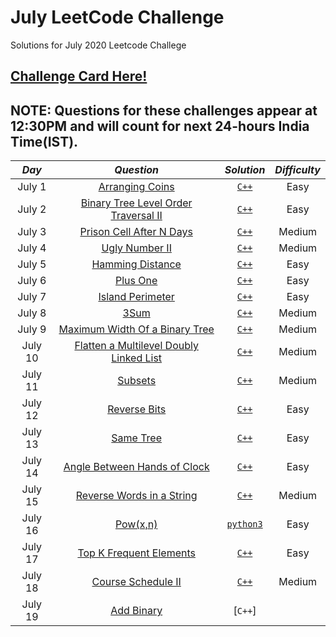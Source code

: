 # July LeetCode Challenge
Solutions for July 2020 Leetcode Challege
## [Challenge Card Here!](https://leetcode.com/explore/featured/card/july-leetcoding-challenge/)


## NOTE: Questions for these challenges appear at 12:30PM and will count for next 24-hours India Time(IST).

| *Day* | *Question* | *Solution* |*Difficulty*|
| :-----:| :-----: | :------:|:-------:|
| July 1 | [Arranging Coins](https://leetcode.com/explore/challenge/card/july-leetcoding-challenge/544/week-1-july-1st-july-7th/3377/) | [`C++`](https://github.com/kameshkotwani/july-leetcode/blob/master/arranging-coins.cpp)|Easy|
| July 2| [Binary Tree Level Order Traversal II](https://leetcode.com/explore/challenge/card/july-leetcoding-challenge/544/week-1-july-1st-july-7th/3378/) | [`C++`](https://github.com/kameshkotwani/july-leetcode/blob/master/binary-tree-level-order-traversal-II.cpp) | Easy|
|July 3 | [Prison Cell After N Days](https://leetcode.com/explore/challenge/card/july-leetcoding-challenge/544/week-1-july-1st-july-7th/3379/) | [`C++`](https://github.com/kameshkotwani/july-leetcode/blob/master/prison-cell-after-n-days.cpp) | Medium|
| July 4 |[Ugly Number II](https://leetcode.com/explore/featured/card/july-leetcoding-challenge/544/week-1-july-1st-july-7th/3380/) | [`C++`](https://github.com/kameshkotwani/july-leetcode/blob/master/ugly-number-ii.cpp)|Medium|
|July 5| [Hamming Distance](https://leetcode.com/explore/featured/card/july-leetcoding-challenge/544/week-1-july-1st-july-7th/3381/)|[`C++`](https://github.com/kameshkotwani/july-leetcode/blob/master/hamming-distance.cpp)|Easy|
| July 6| [Plus One](https://leetcode.com/explore/featured/card/july-leetcoding-challenge/544/week-1-july-1st-july-7th/3382/) |[`C++`](https://github.com/kameshkotwani/july-leetcode/blob/master/plus-one.cpp) | Easy|
| July 7| [Island Perimeter](https://leetcode.com/explore/challenge/card/july-leetcoding-challenge/544/week-1-july-1st-july-7th/3383/) | [`C++`](https://github.com/kameshkotwani/july-leetcode/blob/master/island-permieter.cpp)|Easy|
|July 8|[3Sum](https://leetcode.com/explore/featured/card/july-leetcoding-challenge/545/week-2-july-8th-july-14th/3384/)|[`C++`](https://github.com/kameshkotwani/july-leetcode/blob/master/3sum.cpp)| Medium|
|July 9|[Maximum Width Of a Binary Tree](https://leetcode.com/explore/featured/card/july-leetcoding-challenge/545/week-2-july-8th-july-14th/3385/)|[`C++`](https://github.com/kameshkotwani/july-leetcode/blob/master/maximum-width-of-binary-tree.cpp)| Medium|
|July 10|[Flatten a Multilevel Doubly Linked List](https://leetcode.com/explore/featured/card/july-leetcoding-challenge/545/week-2-july-8th-july-14th/3386/)|[`C++`](https://github.com/kameshkotwani/july-leetcode-challenge/blob/master/flatten-multilevel-doubly-linked-list.cpp)| Medium|
|July 11|[Subsets](https://leetcode.com/explore/challenge/card/july-leetcoding-challenge/545/week-2-july-8th-july-14th/3387/)|[`C++`](https://github.com/kameshkotwani/july-leetcode-challenge/blob/master/subsets.cpp)|Medium|
|July 12|[Reverse Bits](https://leetcode.com/explore/challenge/card/july-leetcoding-challenge/545/week-2-july-8th-july-14th/3388/)|[`C++`](https://github.com/kameshkotwani/july-leetcode-challenge/blob/master/reverse-bits.cpp)|Easy|
|July 13|[Same Tree](https://leetcode.com/explore/featured/card/july-leetcoding-challenge/545/week-2-july-8th-july-14th/3389/)|[`C++`](https://github.com/kameshkotwani/july-leetcode-challenge/blob/master/same-tree.cpp)|Easy|
|July 14|[Angle Between Hands of Clock](https://leetcode.com/explore/challenge/card/july-leetcoding-challenge/545/week-2-july-8th-july-14th/3390/)|[`C++`](https://github.com/kameshkotwani/july-leetcode-challenge/blob/master/angle-between-hands-of-clock.cpp)|Easy|
|July 15|[Reverse Words in a String](https://leetcode.com/explore/challenge/card/july-leetcoding-challenge/546/week-3-july-15th-july-21st/3391/)|[`C++`](https://github.com/kameshkotwani/july-leetcode-challenge/blob/master/reverse-words-in-a-string.cpp)|Medium|
|July 16|[Pow(x,n)](https://leetcode.com/explore/featured/card/july-leetcoding-challenge/546/week-3-july-15th-july-21st/3392/)|[`python3`](https://github.com/kameshkotwani/july-leetcode-challenge/blob/master/pow.py)| Easy|
|July 17|[Top K Frequent Elements](https://leetcode.com/explore/challenge/card/july-leetcoding-challenge/546/week-3-july-15th-july-21st/3393/) |[`C++`](https://github.com/kameshkotwani/july-leetcode-challenge/blob/master/top-k-frequent-elements.cpp)|Easy|
|July 18|[Course Schedule II](https://leetcode.com/explore/challenge/card/july-leetcoding-challenge/546/week-3-july-15th-july-21st/3394/) |[`C++`](https://github.com/kameshkotwani/july-leetcode-challenge/blob/master/course-schedule-ii.cpp)|Medium|
|July 19|[Add Binary](https://leetcode.com/explore/featured/card/july-leetcoding-challenge/546/week-3-july-15th-july-21st/3395/) |[`C++`]||


